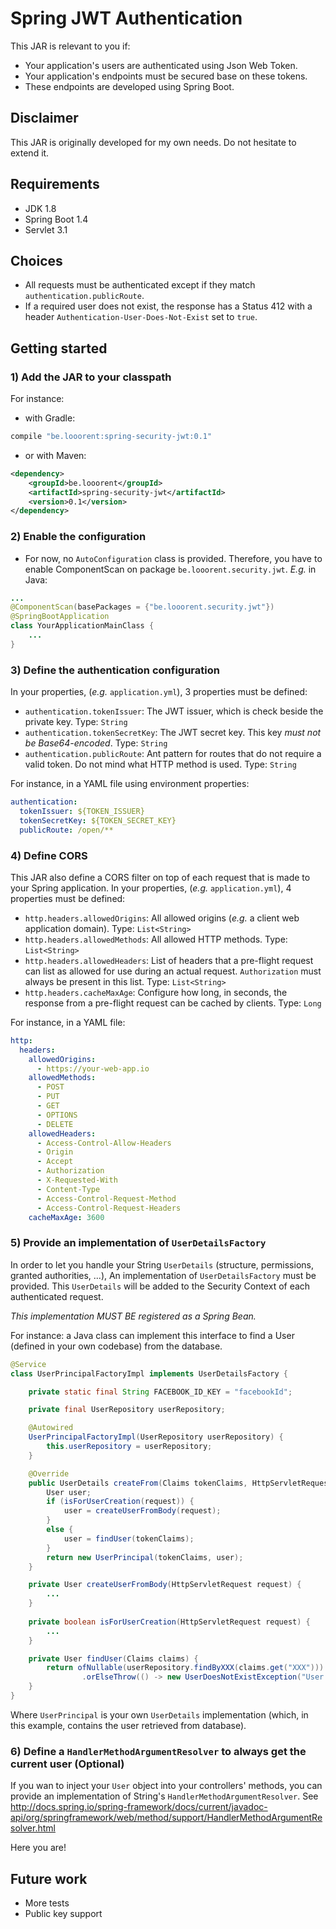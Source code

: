 # Spring JWT Authentication

This JAR is relevant to you if:
* Your application's users are authenticated using Json Web Token.
* Your application's endpoints must be secured base on these tokens.
* These endpoints are developed using Spring Boot.

## Disclaimer

This JAR is originally developed for my own needs. Do not hesitate to extend it.

## Requirements

* JDK 1.8
* Spring Boot 1.4
* Servlet 3.1

## Choices

* All requests must be authenticated except if they match `authentication.publicRoute`.
* If a required user does not exist, the response has a Status 412 with a header `Authentication-User-Does-Not-Exist` set to `true`.

## Getting started

### 1) Add the JAR to your classpath

For instance:
* with Gradle:
```groovy
compile "be.looorent:spring-security-jwt:0.1"
```
* or with Maven:
```xml
<dependency>
    <groupId>be.looorent</groupId>
    <artifactId>spring-security-jwt</artifactId>
    <version>0.1</version>
</dependency>
```

### 2) Enable the configuration 

* For now, no `AutoConfiguration` class is provided. Therefore, you have to enable ComponentScan on package `be.looorent.security.jwt`. _E.g._ in Java:
```java
...
@ComponentScan(basePackages = {"be.looorent.security.jwt"})
@SpringBootApplication
class YourApplicationMainClass {
    ...
}
```

### 3) Define the authentication configuration

In your properties, (_e.g._ `application.yml`), 3 properties must be defined:
* `authentication.tokenIssuer`: The JWT issuer, which is check beside the private key. Type: `String` 
* `authentication.tokenSecretKey`: The JWT secret key. This key *must not be Base64-encoded*. Type: `String`
* `authentication.publicRoute`: Ant pattern for routes that do not require a valid token. Do not mind what HTTP method is used. Type: `String`

For instance, in a YAML file using environment properties:
```yaml
authentication:
  tokenIssuer: ${TOKEN_ISSUER}
  tokenSecretKey: ${TOKEN_SECRET_KEY}
  publicRoute: /open/**
```

### 4) Define CORS

This JAR also define a CORS filter on top of each request that is made to your Spring application.
In your properties, (_e.g._ `application.yml`), 4 properties must be defined:
* `http.headers.allowedOrigins`: All allowed origins (_e.g._ a client web application domain).  Type: `List<String>`
* `http.headers.allowedMethods`: All allowed HTTP methods. Type: `List<String>`
* `http.headers.allowedHeaders`: List of headers that a pre-flight request can list as allowed for use during an actual request. `Authorization` must always be present in this list. Type: `List<String>`
* `http.headers.cacheMaxAge`: Configure how long, in seconds, the response from a pre-flight request can be cached by clients. Type: `Long`

For instance, in a YAML file:
```yaml
http:
  headers:
    allowedOrigins:
      - https://your-web-app.io
    allowedMethods:
      - POST
      - PUT
      - GET
      - OPTIONS
      - DELETE
    allowedHeaders:
      - Access-Control-Allow-Headers
      - Origin
      - Accept
      - Authorization
      - X-Requested-With
      - Content-Type
      - Access-Control-Request-Method
      - Access-Control-Request-Headers
    cacheMaxAge: 3600
```

### 5) Provide an implementation of `UserDetailsFactory`

In order to let you handle your String `UserDetails` (structure, permissions, granted authorities, ...), An implementation of `UserDetailsFactory` must be provided. 
This `UserDetails` will be added to the Security Context of each authenticated request.

*This implementation MUST BE registered as a Spring Bean.*


For instance: a Java class can implement this interface to find a User (defined in your own codebase) from the database.
```java
@Service
class UserPrincipalFactoryImpl implements UserDetailsFactory {

    private static final String FACEBOOK_ID_KEY = "facebookId";

    private final UserRepository userRepository;

    @Autowired
    UserPrincipalFactoryImpl(UserRepository userRepository) {
        this.userRepository = userRepository;
    }

    @Override
    public UserDetails createFrom(Claims tokenClaims, HttpServletRequest request) throws UserDoesNotExistException {
        User user;
        if (isForUserCreation(request)) {
            user = createUserFromBody(request);
        }
        else {
            user = findUser(tokenClaims);
        }
        return new UserPrincipal(tokenClaims, user);
    }

    private User createUserFromBody(HttpServletRequest request) {
        ...
    }
    
    private boolean isForUserCreation(HttpServletRequest request) {
        ...
    }

    private User findUser(Claims claims) {
        return ofNullable(userRepository.findByXXX(claims.get("XXX")))
                .orElseThrow(() -> new UserDoesNotExistException("User does not exists for this XXX"));
    }
}
```
Where `UserPrincipal` is your own `UserDetails` implementation (which, in this example, contains the user retrieved from database).


### 6) Define a `HandlerMethodArgumentResolver` to always get the current user (Optional)

If you wan to inject your `User` object into your controllers' methods, you can provide an implementation of String's `HandlerMethodArgumentResolver`.
See http://docs.spring.io/spring-framework/docs/current/javadoc-api/org/springframework/web/method/support/HandlerMethodArgumentResolver.html 

Here you are!


## Future work

* More tests
* Public key support
